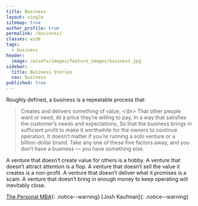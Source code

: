 ```yaml
---
title: Business
layout: single
sitemap: true
author_profile: true
permalink: /business/
classes: wide
tags:
  - business
header:
  image: /assets/images/feature_images/business.jpg
sidebar:
  title: Business Stories
  nav: business
published: true
---
```


Roughly defined, a business is a repeatable process that:

> Creates and delivers something of value, <\br>
> That other people want or need,
> At a price they’re willing to pay,
> In a way that satisfies the customer’s needs and expectations,
> So that the business brings in sufficient profit to make it worthwhile for the owners to continue operation,
> It doesn’t matter if you’re running a solo venture or a billion-dollar brand. Take any one of these five factors away, and you don’t have a business — you have something else.


A venture that doesn’t create value for others is a hobby.
A venture that doesn’t attract attention is a flop.
A venture that doesn’t sell the value it creates is a non-profit.
A venture that doesn’t deliver what it promises is a scam.
A venture that doesn’t bring in enough money to keep operating will inevitably close.


[The Personal MBA](https://personalmba.com/){: .notice--warning}
[Josh Kaufman]{: .notice--warning}

